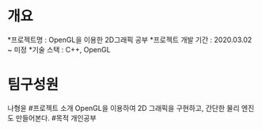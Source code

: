 # 개요
*프로젝트명 : OpenGL을 이용한 2D그래픽 공부
*프로젝트 개발 기간 : 2020.03.02 ~ 미정
*기술 스택 : C++, OpenGL
# 팀구성원
나형윤
#프로젝트 소개
OpenGL을 이용하여 2D 그래픽을 구현하고, 간단한 물리 엔진도 만들어본다.
#목적
개인공부

